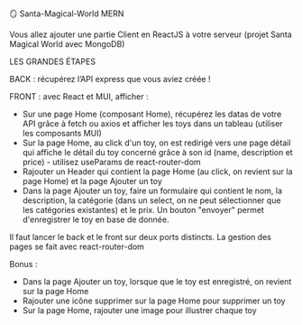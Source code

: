 🪞 Santa-Magical-World MERN 

Vous allez ajouter une partie Client en ReactJS à votre serveur (projet Santa Magical World avec MongoDB)

LES GRANDES ÉTAPES

BACK : récupérez l’API express que vous aviez créée ! 

FRONT : avec React et MUI, afficher :
- Sur une page Home (composant Home), récupérez les datas de votre API grâce à fetch ou axios et afficher les toys dans un tableau (utiliser les composants MUI)
- Sur la page Home, au click d'un toy, on est redirigé vers une page détail qui affiche le détail du toy concerné grâce à son id (name, description et price) - utilisez useParams de react-router-dom
- Rajouter un Header qui contient la page Home (au click, on revient sur la page Home) et la page Ajouter un toy
- Dans la page Ajouter un toy, faire un formulaire qui contient le nom, la description, la catégorie (dans un select, on ne peut sélectionner que les catégories existantes) et le prix. Un bouton "envoyer" permet d'enregistrer le toy en base de donnée. 


Il faut lancer le back et le front sur deux ports distincts. 
La gestion des pages se fait avec react-router-dom


Bonus : 
- Dans la page Ajouter un toy, lorsque que le toy est enregistré, on revient sur la page Home
- Rajouter une icône supprimer sur la page Home pour supprimer un toy 
- Sur la page Home, rajouter une image pour illustrer chaque toy 